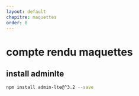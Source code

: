 ```yaml
---
layout: default
chapitre: maquettes
order: 8
---
```

<!-- TODO : Tous les fichiers markdown doit être situé dans /docs -->

# compte rendu maquettes

## install adminlte
```bash
npm install admin-lte@^3.2 --save
```
<!-- note -->



<!-- new slide -->